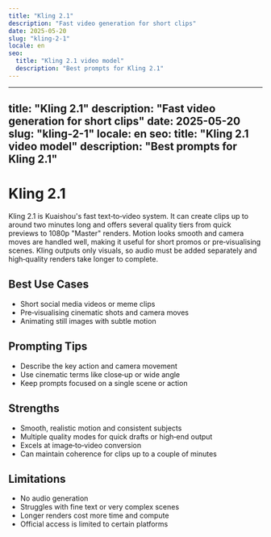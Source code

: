 ```yaml
---
title: "Kling 2.1"
description: "Fast video generation for short clips"
date: 2025-05-20
slug: "kling-2-1"
locale: en
seo:
  title: "Kling 2.1 video model"
  description: "Best prompts for Kling 2.1"
---
```


---
title: "Kling 2.1"
description: "Fast video generation for short clips"
date: 2025-05-20
slug: "kling-2-1"
locale: en
seo:
  title: "Kling 2.1 video model"
  description: "Best prompts for Kling 2.1"
---

# Kling 2.1

Kling 2.1 is Kuaishou's fast text‑to‑video system. It can create clips up to
around two minutes long and offers several quality tiers from quick previews to
1080p "Master" renders. Motion looks smooth and camera moves are handled well,
making it useful for short promos or pre‑visualising scenes. Kling outputs only
visuals, so audio must be added separately and high‑quality renders take longer
to complete.

## Best Use Cases

- Short social media videos or meme clips
- Pre‑visualising cinematic shots and camera moves
- Animating still images with subtle motion

## Prompting Tips

- Describe the key action and camera movement
- Use cinematic terms like close‑up or wide angle
- Keep prompts focused on a single scene or action

## Strengths

- Smooth, realistic motion and consistent subjects
- Multiple quality modes for quick drafts or high‑end output
- Excels at image‑to‑video conversion
- Can maintain coherence for clips up to a couple of minutes

## Limitations

- No audio generation
- Struggles with fine text or very complex scenes
- Longer renders cost more time and compute
- Official access is limited to certain platforms
